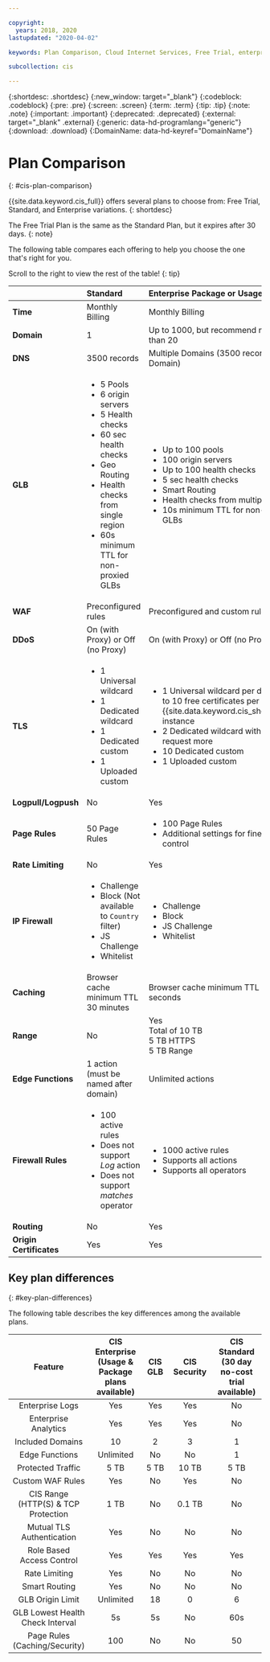 ```yaml
---

copyright:
  years: 2018, 2020
lastupdated: "2020-04-02"

keywords: Plan Comparison, Cloud Internet Services, Free Trial, enterprise

subcollection: cis

---
```


{:shortdesc: .shortdesc}
{:new_window: target="_blank"}
{:codeblock: .codeblock}
{:pre: .pre}
{:screen: .screen}
{:term: .term}
{:tip: .tip}
{:note: .note}
{:important: .important}
{:deprecated: .deprecated}
{:external: target="_blank" .external}
{:generic: data-hd-programlang="generic"}
{:download: .download}
{:DomainName: data-hd-keyref="DomainName"}

# Plan Comparison
{: #cis-plan-comparison}

{{site.data.keyword.cis_full}} offers several plans to choose from: Free Trial, Standard, and Enterprise variations.
{: shortdesc}

The Free Trial Plan is the same as the Standard Plan, but it expires after 30 days.
{: note}

The following table compares each offering to help you choose the one that's right for you.

Scroll to the right to view the rest of the table!
{: tip}

|         | Standard | Enterprise Package or Usage | Enterprise GLB | Enterprise Security|  
| :------- | :--------- | :------------ | :--------- | :--------- |
|**Time**|Monthly Billing |Monthly Billing|Monthly Billing|Monthly Billing|
|**Domain**|1|Up to 1000, but recommend no more than 20|2|3|
|**DNS**|3500 records |Multiple Domains (3500 records per Domain) |Same as Enterprise |Same as Enterprise|
|**GLB**|<ul><li>5 Pools</li><li>6 origin servers</li><li>5 Health checks</li><li>60 sec health checks</li><li>Geo Routing</li><li>Health checks from single region</li><li>60s minimum TTL for non-proxied GLBs</li></ul>|<ul><li>Up to 100 pools</li><li>100 origin servers</li><li>Up to 100 health checks</li><li>5 sec health checks</li><li>Smart Routing</li><li>Health checks from multiple regions</li><li>10s minimum TTL for non-proxied GLBs</li></ul>|<ul><li>Up to 100 pools</li><li>18 origin servers</li><li>Up to 100 health checks</li><li>60 sec health checks</li><li>Health checks from multiple regions</li><li>10s minimum TTL for non-proxied GLBs</li></ul>|Not available|
|**WAF**|Preconfigured rules|Preconfigured and custom rules|Not available|Same as Enterprise|
|**DDoS**|On (with Proxy) or Off (no Proxy)|On (with Proxy) or Off (no Proxy)|Yes (Proxy)|Yes|
|**TLS**|<ul><li>1 Universal wildcard</li><li>1 Dedicated wildcard</li><li>1 Dedicated custom</li><li>1 Uploaded custom</li></ul>|<ul><li>1 Universal wildcard per domain. Up to 10 free certificates per {{site.data.keyword.cis_short_notm}} instance</li> <li>2 Dedicated wildcard with ability to request more</li><li>10 Dedicated custom</li><li>1 Uploaded custom</li></ul>|<ul><li>1 Universal wildcard per domain. Up to 10 free certificates per {{site.data.keyword.cis_short_notm}} instance</li> <li>2 Dedicated wildcard with ability to request more</li><li>2 Dedicated custom</li><li>1 Uploaded custom</li></ul>|<ul><li>1 Universal wildcard per domain. Up to 10 free certificates per {{site.data.keyword.cis_short_notm}} instance</li> <li>2 Dedicated wildcard with ability to request more</li><li>3 Dedicated custom</li><li>1 Uploaded custom</li></ul>|
|**Logpull/Logpush**|No|Yes|Yes|Yes|
|**Page Rules**|50 Page Rules|<ul><li>100 Page Rules</li><li>Additional settings for fine-grained control</li></ul>|Not available |Same as Enterprise|
|**Rate Limiting**|No|Yes|Not available|Not available|
|**IP Firewall**|<ul><li>Challenge</li><li>Block (Not available to `Country` filter)</li><li>JS Challenge</li><li>Whitelist</li></ul>|<ul><li>Challenge</li><li>Block</li><li>JS Challenge</li><li>Whitelist</li></ul>|Not available|Same as Enterprise|
|**Caching**|Browser cache minimum TTL 30 minutes|Browser cache minimum TTL 30 seconds|Not available|Same as Enterprise|
|**Range**|No|Yes<br>Total of 10 TB<br>5 TB HTTPS<br>5 TB Range|No|Same as Enterprise|
|**Edge Functions**|1 action<br/>(must be named after domain)|Unlimited actions|Not available|Not available|
|**Firewall Rules**|<ul><li>100 active rules</li><li>Does not support _Log_ action</li><li>Does not support _matches_ operator</li></ul>|<ul><li>1000 active rules</li><li>Supports all actions</li><li>Supports all operators</li></ul>|No|Same as Enterprise|
|**Routing**|No|Yes|No|No |
|**Origin Certificates**|Yes|Yes|Yes| Yes|



## Key plan differences
{: #key-plan-differences}

The following table describes the key differences among the available plans.

| Feature | CIS Enterprise <br> (Usage & Package <br>plans available)| CIS GLB| CIS Security| CIS Standard<br> (30 day no-cost <br>trial available)|
| :-------: | :---------: | :----------: | :---------: | :---------: |
|Enterprise Logs|Yes|Yes|Yes|No|
|Enterprise Analytics|Yes|Yes|Yes|No|
|Included Domains|10|2|3|1|
|Edge Functions|Unlimited|No|No|1|
|Protected Traffic|5 TB|5 TB|10 TB|5 TB|
|Custom WAF Rules| Yes|No| Yes|No|
|CIS Range<br>(HTTP(S) & TCP <br>Protection|1 TB |No |0.1 TB| No|
|Mutual TLS <br>Authentication|Yes|No|No|No|
|Role Based<br> Access Control|Yes|Yes|Yes|Yes|
|Rate Limiting| Yes| No| No|No|
|Smart Routing| Yes| No| No|No|
|GLB Origin Limit| Unlimited|18|0|6|
|GLB Lowest Health<br> Check Interval|5s|5s|No|60s|
|Page Rules<br> (Caching/Security)|100|No|No|50|
